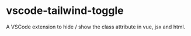 # vscode-tailwind-toggle
A VSCode extension to hide / show the class attribute in vue, jsx and html.
